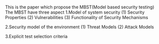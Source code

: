 This is the paper which propose the MBST(Model based security testing)  
The MBST have three aspect
1.Model of system security
(1) Security Properties
(2) Vulnerabilities
(3) Functionality of Security Mechanisms

2.Security model of the environment
(1) Threat Models
(2)  Attack Models

3.Explicit test selection criteria
